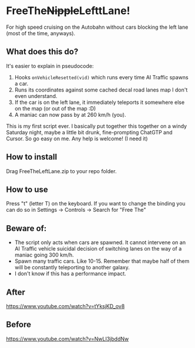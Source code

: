 # FreeThe~~Nipple~~LefttLane!
For high speed cruising on the Autobahn without cars blocking the left lane (most of the time, anyways).

## What does this do?
It's easier to explain in pseudocode:
1) Hooks `onVehicleResetted(vid)` which runs every time AI Traffic spawns a car.
2) Runs its coordinates against some cached decal road lanes map I don't even understand.
3) If the car is on the left lane, it immediately teleports it somewhere else on the map (or out of the map :D)
4) A maniac can now pass by at 260 km/h (you).
 
 This is my first script ever. I basically put together this together on a windy Saturday night, maybe a little bit drunk, fine-prompting ChatGTP and Cursor. So go easy on me. Any help is welcome! (I need it) 
## How to install
Drag FreeTheLeftLane.zip to your repo folder.
## How to use
Press "t" (letter T) on the keyboard.
If you want to change the binding you can do so in Settings -> Controls -> Search for "Free The"
 
## Beware of:
- The script only acts when cars are spawned. It cannot intervene on an AI Traffic vehicle suicidal decision of switching lanes on the way of a maniac going 300 km/h. 
- Spawn many traffic cars. Like 10-15. Remember that maybe half of them will be constantly teleporting to another galaxy.
- I don't know if this has a performance impact.

## After
https://www.youtube.com/watch?v=tYksjKD_ov8

## Before
https://www.youtube.com/watch?v=NwLI3jbddNw
